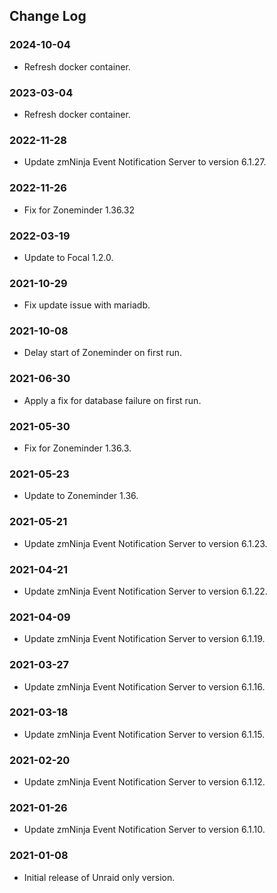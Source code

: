 ## Change Log

### 2024-10-04
- Refresh docker container.

### 2023-03-04
- Refresh docker container.

### 2022-11-28
- Update zmNinja Event Notification Server to version 6.1.27.

### 2022-11-26
- Fix for Zoneminder 1.36.32

### 2022-03-19
- Update to Focal 1.2.0.

### 2021-10-29
- Fix update issue with mariadb.

### 2021-10-08
- Delay start of Zoneminder on first run.

### 2021-06-30
- Apply a fix for database failure on first run.

### 2021-05-30
- Fix for Zoneminder 1.36.3.

### 2021-05-23
- Update to Zoneminder 1.36.

### 2021-05-21
- Update zmNinja Event Notification Server to version 6.1.23.

### 2021-04-21
- Update zmNinja Event Notification Server to version 6.1.22.

### 2021-04-09
- Update zmNinja Event Notification Server to version 6.1.19.

### 2021-03-27
- Update zmNinja Event Notification Server to version 6.1.16.

### 2021-03-18
- Update zmNinja Event Notification Server to version 6.1.15.

### 2021-02-20
- Update zmNinja Event Notification Server to version 6.1.12.

### 2021-01-26
- Update zmNinja Event Notification Server to version 6.1.10.

### 2021-01-08
- Initial release of Unraid only version.